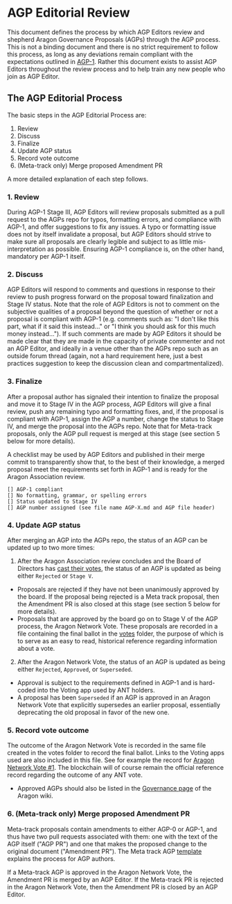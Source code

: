 # AGP Editorial Review

This document defines the process by which AGP Editors review and shepherd Aragon Governance Proposals (AGPs) through the AGP process. This is not a binding document and there is no strict requirement to follow this process, as long as any deviations remain compliant with the expectations outlined in [AGP-1](https://github.com/aragon/AGPs/blob/master/AGPs/AGP-1.md). Rather this document exists to assist AGP Editors throughout the review process and to help train any new people who join as AGP Editor.

## The AGP Editorial Process

The basic steps in the AGP Editorial Process are:

1. Review
2. Discuss
3. Finalize
4. Update AGP status
5. Record vote outcome
6. (Meta-track only) Merge proposed Amendment PR

A more detailed explanation of each step follows.

### 1. Review

During AGP-1 Stage III, AGP Editors will review proposals submitted as a pull request to the AGPs repo for typos, formatting errors, and compliance with AGP-1, and offer suggestions to fix any issues. A typo or formatting issue does not by itself invalidate a proposal, but AGP Editors should strive to make sure all proposals are clearly legible and subject to as little mis-interpretation as possible. Ensuring AGP-1 compliance is, on the other hand, mandatory per AGP-1 itself.

### 2. Discuss

AGP Editors will respond to comments and questions in response to their review to push progress forward on the proposal toward finalization and Stage IV status. Note that the role of AGP Editors is not to comment on the subjective qualities of a proposal beyond the question of whether or not a proposal is compliant with AGP-1 (e.g. comments such as: "I don't like this part, what if it said this instead..." or "I think you should ask for this much money instead..."). If such comments are made by AGP Editors it should be made clear that they are made in the capacity of private commenter and not an AGP Editor, and ideally in a venue other than the AGPs repo such as an outside forum thread (again, not a hard requirement here, just a best practices suggestion to keep the discussion clean and compartmentalized).

### 3. Finalize

After a proposal author has signaled their intention to finalize the proposal and move it to Stage IV in the AGP process, AGP Editors will give a final review, push any remaining typo and formatting fixes, and, if the proposal is compliant with AGP-1, assign the AGP a number, change the status to Stage IV, and merge the proposal into the AGPs repo. Note that for Meta-track proposals, only the AGP pull request is merged at this stage (see section 5 below for more details).

A checklist may be used by AGP Editors and published in their merge commit to transparently show that, to the best of their knowledge, a merged proposal meet the requirements set forth in AGP-1 and is ready for the Aragon Association review.

```
[] AGP-1 compliant
[] No formatting, grammar, or spelling errors
[] Status updated to Stage IV
[] AGP number assigned (see file name AGP-X.md and AGP file header)
```

### 4. Update AGP status

After merging an AGP into the AGPs repo, the status of an AGP can be updated up to two more times:

1. After the Aragon Association review concludes and the Board of Directors has [cast their votes](aa_board_review.md), the status of an AGP is updated as being either `Rejected` or `Stage V`. 
- Proposals are rejected if they have not been unanimously approved by the board. If the proposal being rejected is a Meta track proposal, then the Amendment PR is also closed at this stage (see section 5 below for more details).
- Proposals that are approved by the board go on to Stage V of the AGP process, the Aragon Network Vote. These proposals are recorded in a file containing the final ballot in the [votes](votes) folder, the purpose of which is to serve as an easy to read, historical reference regarding information about a vote.

2. After the Aragon Network Vote, the status of an AGP is updated as being either `Rejected`, `Approved`, or `Superseded`.
- Approval is subject to the requirements defined in AGP-1 and is hard-coded into the Voting app used by ANT holders.
- A proposal has been `Superseded` if an AGP is approved in an Aragon Network Vote that explicitly supersedes an earlier proposal, essentially deprecating the old proposal in favor of the new one.

### 5. Record vote outcome
The outcome of the Aragon Network Vote is recorded in the same file created in the votes folder to record the final ballot. Links to the Voting apps used are also included in this file. See for example the record for [Aragon Network Vote #1](votes/2019-01-24-AN-Vote-1.md). The blockchain will of course remain the official reference record regarding the outcome of any ANT vote.

- Approved AGPs should also be listed in the [Governance page](https://wiki.aragon.org/documentation/governance/) of the Aragon wiki.

### 6. (Meta-track only) Merge proposed Amendment PR

Meta-track proposals contain amendments to either AGP-0 or AGP-1, and thus have two pull requests associated with them: one with the text of the AGP itself ("AGP PR") and one that makes the proposed change to the original document ("Amendment PR"). The Meta track AGP [template](https://github.com/aragon/AGPs/blob/master/templates/meta_template.md#instructions) explains the process for AGP authors.

If a Meta-track AGP is approved in the Aragon Network Vote, the Amendment PR is merged by an AGP Editor. If the Meta-track PR is rejected in the Aragon Network Vote, then the Amendment PR is closed by an AGP Editor.
